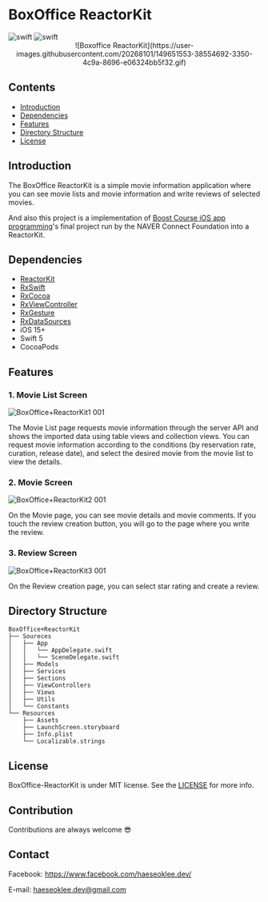 # BoxOffice ReactorKit

<div align="left">
  <img alt="swift" src="https://img.shields.io/badge/Swift-5.5%20-orange" />
  <img alt="swift" src="https://img.shields.io/badge/iOS-15.2-lightgrey" />
</div>

<div align="center">
![Boxoffice ReactorKit](https://user-images.githubusercontent.com/20268101/149651553-38554692-3350-4c9a-8696-e06324bb5f32.gif)
</div>

## Contents

* <a href="#Introduction">Introduction</a>
* <a href="#Dependencies">Dependencies</a>
* <a href="#Features"><a href="#Features">Features</a></a>
* <a href="#Directory-Structure">Directory Structure</a>
* <a href="#License">License</a>

## Introduction

The BoxOffice ReactorKit is a simple movie information application where you can see movie lists and movie information and write reviews of selected movies. 

And also this project is a implementation of [Boost Course iOS app programming](https://www.boostcourse.org/mo326)'s final project run by the NAVER Connect Foundation into a ReactorKit.

## Dependencies

* [ReactorKit](https://github.com/ReactorKit/ReactorKit)
* [RxSwift](https://github.com/ReactiveX/RxSwift)
* [RxCocoa](https://github.com/ReactiveX/RxSwift)
* [RxViewController](https://github.com/devxoul/RxViewController)
* [RxGesture](https://github.com/RxSwiftCommunity/RxGesture)
* [RxDataSources](https://github.com/RxSwiftCommunity/RxDataSources)
* iOS 15+
* Swift 5
* CocoaPods

## Features

### 1. Movie List Screen

![BoxOffice+ReactorKit1 001](https://user-images.githubusercontent.com/20268101/149650819-31f50fbe-506e-4b04-936f-c5868bf85ca5.jpeg)

The Movie List page requests movie information through the server API and shows the imported data using table views and collection views. You can request movie information according to the conditions (by reservation rate, curation, release date), and select the desired movie from the movie list to view the details.

### 2. Movie Screen

![BoxOffice+ReactorKit2 001](https://user-images.githubusercontent.com/20268101/149649998-c6d94233-2ef7-4192-a3a6-d866429e16d2.jpeg)

On the Movie page, you can see movie details and movie comments. If you touch the review creation button, you will go to the page where you write the review.

### 3. Review Screen

![BoxOffice+ReactorKit3 001](https://user-images.githubusercontent.com/20268101/149649999-d3049c16-f02e-4711-8763-c9330dcf18ec.jpeg)

On the Review creation page, you can select star rating and create a review.

## Directory Structure

```text
BoxOffice+ReactorKit
├── Soureces
│   ├── App
│   │   └── AppDelegate.swift
│   │   └── SceneDelegate.swift
│   ├── Models
│   ├── Services
│   ├── Sections
│   ├── ViewControllers
│   ├── Views
│   ├── Utils
│   └── Constants
└── Resources
    ├── Assets
    ├── LaunchScreen.storyboard
    ├── Info.plist
    └── Localizable.strings

```

## License

BoxOffice-ReactorKit is under MIT license. See the [LICENSE]() for more info.

## Contribution

Contributions are always welcome 😎

## Contact

Facebook: https://www.facebook.com/haeseoklee.dev/

E-mail: haeseoklee.dev@gmail.com
